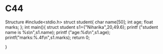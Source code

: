# C44
Structure 
#include<stdio.h>
struct student{
char name[50];
int age;
float marks;
    };
int main(){
struct student s1={"Niharika",20,49.6};
printf ("student name is %s\n",s1.name);
printf ("age:%d\n",s1.age);
printf("marks:%.4f\n",s1.marks);
return 0;

}
